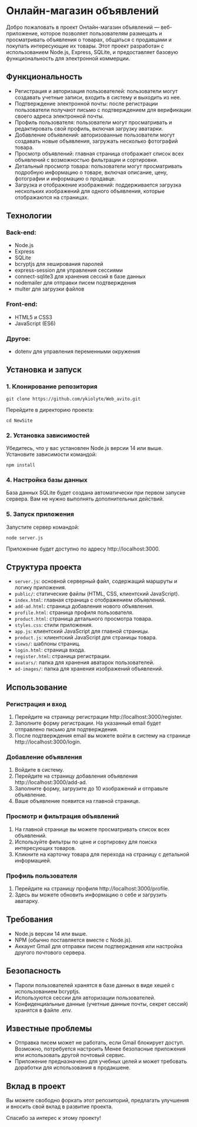 
# Онлайн-магазин объявлений

Добро пожаловать в проект Онлайн-магазин объявлений — веб-приложение, которое позволяет пользователям размещать и просматривать объявления о товарах, общаться с продавцами и покупать интересующие их товары. Этот проект разработан с использованием Node.js, Express, SQLite, и предоставляет базовую функциональность для электронной коммерции.

## Функциональность

- Регистрация и авторизация пользователей: пользователи могут создавать учетные записи, входить в систему и выходить из нее.
- Подтверждение электронной почты: после регистрации пользователи получают письмо с подтверждением для верификации своего адреса электронной почты.
- Профиль пользователя: пользователи могут просматривать и редактировать свой профиль, включая загрузку аватарки.
- Добавление объявлений: авторизованные пользователи могут создавать новые объявления, загружать несколько фотографий товара.
- Просмотр объявлений: главная страница отображает список всех объявлений с возможностью фильтрации и сортировки.
- Детальный просмотр товара: пользователи могут просматривать подробную информацию о товаре, включая описание, цену, фотографии и информацию о продавце.
- Загрузка и отображение изображений: поддерживается загрузка нескольких изображений для одного объявления, которые отображаются на страницах.

## Технологии

### Back-end:
- Node.js
- Express
- SQLite
- bcryptjs для хеширования паролей
- express-session для управления сессиями
- connect-sqlite3 для хранения сессий в базе данных
- nodemailer для отправки писем подтверждения
- multer для загрузки файлов

### Front-end:
- HTML5 и CSS3
- JavaScript (ES6)

### Другое:
- dotenv для управления переменными окружения

## Установка и запуск

### 1. Клонирование репозитория
```
git clone https://github.com/ykiolyte/Web_avito.git
```
Перейдите в директорию проекта:
```
cd NewSite
```

### 2. Установка зависимостей
Убедитесь, что у вас установлен Node.js версии 14 или выше. Установите зависимости командой:
```
npm install
```

### 4. Настройка базы данных
База данных SQLite будет создана автоматически при первом запуске сервера. Вам не нужно выполнять дополнительных действий.

### 5. Запуск приложения
Запустите сервер командой:
```
node server.js
```
Приложение будет доступно по адресу http://localhost:3000.

## Структура проекта
- `server.js`: основной серверный файл, содержащий маршруты и логику приложения.
- `public/`: статические файлы (HTML, CSS, клиентский JavaScript).
- `index.html`: главная страница с отображением объявлений.
- `add-ad.html`: страница добавления нового объявления.
- `profile.html`: страница профиля пользователя.
- `product.html`: страница детального просмотра товара.
- `styles.css`: стили приложения.
- `app.js`: клиентский JavaScript для главной страницы.
- `product.js`: клиентский JavaScript для страницы товара.
- `views/`: шаблоны страниц.
- `login.html`: страница входа.
- `register.html`: страница регистрации.
- `avatars/`: папка для хранения аватарок пользователей.
- `ad-images/`: папка для хранения изображений объявлений.

## Использование

### Регистрация и вход
1. Перейдите на страницу регистрации http://localhost:3000/register.
2. Заполните форму регистрации. На указанный email будет отправлено письмо для подтверждения.
3. После подтверждения email вы можете войти в систему на странице http://localhost:3000/login.

### Добавление объявления
1. Войдите в систему.
2. Перейдите на страницу добавления объявления http://localhost:3000/add-ad.
3. Заполните форму, загрузите до 10 изображений и отправьте объявление.
4. Ваше объявление появится на главной странице.

### Просмотр и фильтрация объявлений
1. На главной странице вы можете просматривать список всех объявлений.
2. Используйте фильтры по цене и сортировку для поиска интересующих товаров.
3. Кликните на карточку товара для перехода на страницу с детальной информацией.

### Профиль пользователя
1. Перейдите на страницу профиля http://localhost:3000/profile.
2. Здесь вы можете обновить информацию о себе и загрузить аватарку.

## Требования
- Node.js версии 14 или выше.
- NPM (обычно поставляется вместе с Node.js).
- Аккаунт Gmail для отправки писем подтверждения или настройка другого почтового сервера.

## Безопасность
- Пароли пользователей хранятся в базе данных в виде хешей с использованием bcryptjs.
- Используются сессии для авторизации пользователей.
- Конфиденциальные данные (учетные данные почты, секрет сессий) хранятся в файле .env.

## Известные проблемы
- Отправка писем может не работать, если Gmail блокирует доступ. Возможно, потребуется настроить Менее безопасные приложения или использовать другой почтовый сервис.
- Приложение предназначено для учебных целей и может требовать доработки для использования в продакшене.

## Вклад в проект
Вы можете свободно форкать этот репозиторий, предлагать улучшения и вносить свой вклад в развитие проекта.

Спасибо за интерес к этому проекту!
